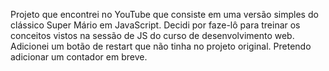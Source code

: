 Projeto que encontrei no YouTube que consiste em uma versão simples do clássico 
Super Mário em JavaScript. Decidi por faze-lô para treinar os conceitos vistos 
na sessão de JS do curso de desenvolvimento web. Adicionei um botão de restart 
que não tinha no projeto original. Pretendo adicionar um contador em breve.